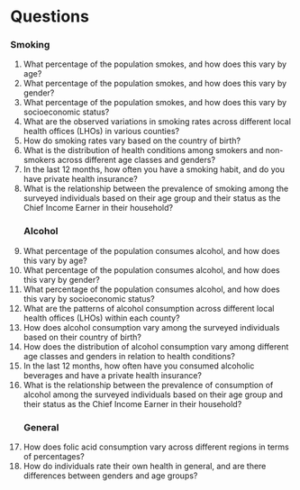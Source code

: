 # Questions

### Smoking
<ol>

<li> What percentage of the population smokes, and how does this vary by age? </li>

<li> What percentage of the population smokes, and how does this vary by gender? </li>

<li> What percentage of the population smokes, and how does this vary by socioeconomic status? </li>

<li> What are the observed variations in smoking rates across different local health offices (LHOs) in various counties? </li>

<li> How do smoking rates vary based on the country of birth? </li>

<li> What is the distribution of health conditions among smokers and non-smokers across different age classes and genders? </li>

<li> In the last 12 months, how often you have a smoking habit, and do you have private health insurance? </li>

<li> What is the relationship between the prevalence of smoking among the surveyed individuals based on their age group and their status as the Chief Income Earner in their household? </li>


### Alcohol

<li> What percentage of the population consumes alcohol, and how does this vary by age?</li>

<li> What percentage of the population consumes alcohol, and how does this vary by gender?</li>

<li> What percentage of the population consumes alcohol, and how does this vary by socioeconomic status?</li>

<li> What are the patterns of alcohol consumption across different local health offices (LHOs) within each county?
 </li>
 
<li> How does alcohol consumption vary among the surveyed individuals based on their country of birth? </li>

<li> How does the distribution of alcohol consumption vary among different age classes and genders in relation to health conditions? </li>

<li> In the last 12 months, how often have you consumed alcoholic beverages and have a private health insurance? </li>

<li> What is the relationship between the prevalence of consumption of alcohol among the surveyed individuals based on their age group and their status as the Chief Income Earner in their household? </li>

### General

<li>How does folic acid consumption vary across different regions in terms of percentages?</li> 

<li> How do individuals rate their own health in general, and are there differences between genders and age groups? </li>

